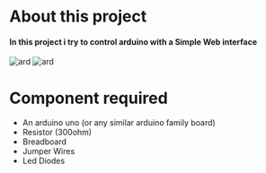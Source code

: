 # About this project
#### In this project i try to control arduino with a Simple Web interface

![ard](https://user-images.githubusercontent.com/45923721/86225759-abad5100-bb58-11ea-8abe-374eee0d99b6.jpg)
![ard](https://flask.palletsprojects.com/en/1.1.x/_images/flask-logo.png)

# Component required 
- An arduino uno (or any similar arduino family board)
- Resistor (300ohm)
- Breadboard
- Jumper Wires
- Led Diodes
